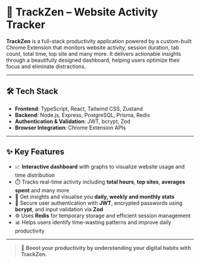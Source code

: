 # 🧭 TrackZen – Website Activity Tracker

**TrackZen** is a full-stack productivity application powered by a custom-built Chrome Extension that monitors website activity, session duration, tab count, total time, top site and many more. It delivers actionable insights through a beautifully designed dashboard, helping users optimize their focus and eliminate distractions.

---

## 🛠️ Tech Stack

- **Frontend**: TypeScript, React, Tailwind CSS, Zustand  
- **Backend**: Node.js, Express, PostgreSQL, Prisma, Redis  
- **Authentication & Validation**: JWT, bcrypt, Zod  
- **Browser Integration**: Chrome Extension APIs

---

## ✨ Key Features

- 📈 **Interactive dashboard** with graphs to visualize website usage and time distribution  
- ⏱️ Tracks real-time activity including **total hours**, **top sites**, **averages spent**  and many more
- 🎯 Get insights and visualise you **daily, weekly and monthly stats**
- 🔐 Secure user authentication with **JWT**, encrypted passwords using **bcrypt**, and input validation via **Zod**  
- ⚙️ Uses **Redis** for temporary storage and efficient session management  
- 📊 Helps users identify time-wasting patterns and improve daily productivity

---

> 🚀 **Boost your productivity by understanding your digital habits with TrackZen.**

